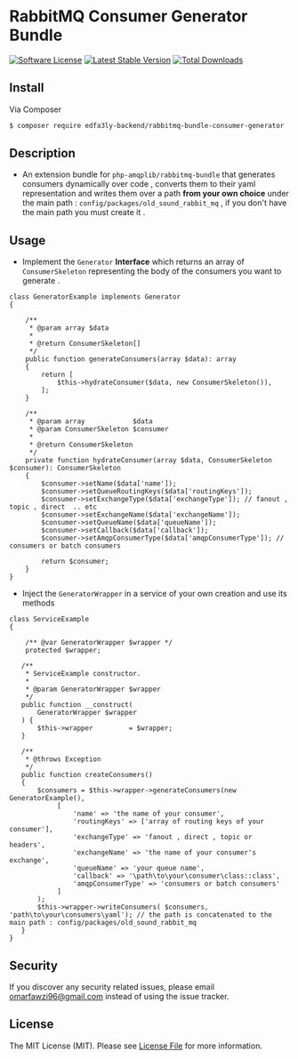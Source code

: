 # RabbitMQ Consumer Generator Bundle

[![Software License][ico-license]](LICENSE.md)
[![Latest Stable Version](https://poser.pugx.org/edfa3ly-backend/rabbitmq-bundle-consumer-generator/v/stable)](https://packagist.org/packages/edfa3ly-backend/rabbitmq-bundle-consumer-generator)
[![Total Downloads](https://poser.pugx.org/edfa3ly-backend/rabbitmq-bundle-consumer-generator/downloads)](https://packagist.org/packages/edfa3ly-backend/rabbitmq-bundle-consumer-generator)
## Install

Via Composer

``` bash
$ composer require edfa3ly-backend/rabbitmq-bundle-consumer-generator
```

## Description 
* An extension bundle for `php-amqplib/rabbitmq-bundle` that generates consumers dynamically over code , converts them to their yaml representation and writes them over a path **from your own choice** under the main path : `config/packages/old_sound_rabbit_mq` , 
if you don't have the main path you must create it .
## Usage
* Implement the `Generator` **Interface** which returns an array of `ConsumerSkeleton` representing the body of the consumers you want to generate . 
```
class GeneratorExample implements Generator
{  
    
    /**
     * @param array $data
     *
     * @return ConsumerSkeleton[]
     */
    public function generateConsumers(array $data): array
    {
        return [
            $this->hydrateConsumer($data, new ConsumerSkeleton()),
        ];
    }

    /**
     * @param array            $data
     * @param ConsumerSkeleton $consumer
     *
     * @return ConsumerSkeleton
     */
    private function hydrateConsumer(array $data, ConsumerSkeleton $consumer): ConsumerSkeleton
    {
        $consumer->setName($data['name']);
        $consumer->setQueueRoutingKeys($data['routingKeys']);
        $consumer->setExchangeType($data['exchangeType']); // fanout , topic , direct  .. etc
        $consumer->setExchangeName($data['exchangeName']);
        $consumer->setQueueName($data['queueName']);
        $consumer->setCallback($data['callback']);
        $consumer->setAmqpConsumerType($data['amqpConsumerType']); // consumers or batch consumers

        return $consumer;
    }
}
```
* Inject the `GeneratorWrapper` in a service of your own creation and use its methods 
```
class ServiceExample
{  

    /** @var GeneratorWrapper $wrapper */
    protected $wrapper;
   
   /**
    * ServiceExample constructor.
    *
    * @param GeneratorWrapper $wrapper
    */
   public function __construct(
       GeneratorWrapper $wrapper
   ) {
       $this->wrapper         = $wrapper;
   }
   
   /**
    * @throws Exception
    */
   public function createConsumers()
   {
       $consumers = $this->wrapper->generateConsumers(new GeneratorExample(),
            [
                'name' => 'the name of your consumer',
                'routingKeys' => ['array of routing keys of your consumer'],
                'exchangeType' => 'fanout , direct , topic or headers',
                'exchangeName' => 'the name of your consumer's exchange',
                'queueName' => 'your queue name',
                'callback' => '\path\to\your\consumer\class::class',
                'amqpConsumerType' => 'consumers or batch consumers'
            ]
       );
       $this->wrapper->writeConsumers( $consumers, 'path\to\your\consumers\yaml'); // the path is concatenated to the main path : config/packages/old_sound_rabbit_mq
   }
}
``` 
## Security

If you discover any security related issues, please email omarfawzi96@gmail.com instead of using the issue tracker.

## License

The MIT License (MIT). Please see [License File](LICENSE.md) for more information.


[ico-license]: https://img.shields.io/badge/license-MIT-brightgreen.svg?style=flat-square